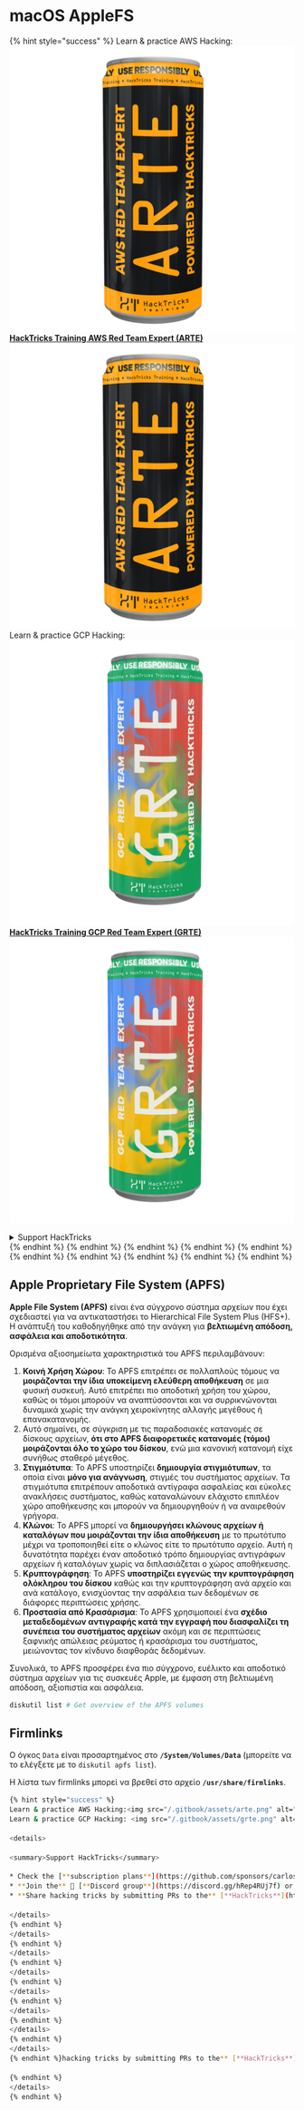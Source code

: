 # macOS AppleFS

{% hint style="success" %}
Learn & practice AWS Hacking:<img src="/.gitbook/assets/arte.png" alt="" data-size="line">[**HackTricks Training AWS Red Team Expert (ARTE)**](https://training.hacktricks.xyz/courses/arte)<img src="/.gitbook/assets/arte.png" alt="" data-size="line">\
Learn & practice GCP Hacking: <img src="/.gitbook/assets/grte.png" alt="" data-size="line">[**HackTricks Training GCP Red Team Expert (GRTE)**<img src="/.gitbook/assets/grte.png" alt="" data-size="line">](https://training.hacktricks.xyz/courses/grte)

<details>

<summary>Support HackTricks</summary>

* Check the [**subscription plans**](https://github.com/sponsors/carlospolop)!
* **Join the** 💬 [**Discord group**](https://discord.gg/hRep4RUj7f) or the [**telegram group**](https://t.me/peass) or **follow** us on **Twitter** 🐦 [**@hacktricks\_live**](https://twitter.com/hacktricks\_live)**.**
* **Share hacking tricks by submitting PRs to the** [**HackTricks**](https://github.com/carlospolop/hacktricks) and [**HackTricks Cloud**](https://github.com/carlospolop/hacktricks-cloud) github repos.

</details>
{% endhint %}
{% endhint %}
{% endhint %}
{% endhint %}
{% endhint %}
{% endhint %}
{% endhint %}
{% endhint %}
{% endhint %}
{% endhint %}

## Apple Proprietary File System (APFS)

**Apple File System (APFS)** είναι ένα σύγχρονο σύστημα αρχείων που έχει σχεδιαστεί για να αντικαταστήσει το Hierarchical File System Plus (HFS+). Η ανάπτυξή του καθοδηγήθηκε από την ανάγκη για **βελτιωμένη απόδοση, ασφάλεια και αποδοτικότητα**.

Ορισμένα αξιοσημείωτα χαρακτηριστικά του APFS περιλαμβάνουν:

1. **Κοινή Χρήση Χώρου**: Το APFS επιτρέπει σε πολλαπλούς τόμους να **μοιράζονται την ίδια υποκείμενη ελεύθερη αποθήκευση** σε μια φυσική συσκευή. Αυτό επιτρέπει πιο αποδοτική χρήση του χώρου, καθώς οι τόμοι μπορούν να αναπτύσσονται και να συρρικνώνονται δυναμικά χωρίς την ανάγκη χειροκίνητης αλλαγής μεγέθους ή επανακατανομής.
1. Αυτό σημαίνει, σε σύγκριση με τις παραδοσιακές κατανομές σε δίσκους αρχείων, **ότι στο APFS διαφορετικές κατανομές (τόμοι) μοιράζονται όλο το χώρο του δίσκου**, ενώ μια κανονική κατανομή είχε συνήθως σταθερό μέγεθος.
2. **Στιγμιότυπα**: Το APFS υποστηρίζει **δημιουργία στιγμιότυπων**, τα οποία είναι **μόνο για ανάγνωση**, στιγμές του συστήματος αρχείων. Τα στιγμιότυπα επιτρέπουν αποδοτικά αντίγραφα ασφαλείας και εύκολες ανακλήσεις συστήματος, καθώς καταναλώνουν ελάχιστο επιπλέον χώρο αποθήκευσης και μπορούν να δημιουργηθούν ή να αναιρεθούν γρήγορα.
3. **Κλώνοι**: Το APFS μπορεί να **δημιουργήσει κλώνους αρχείων ή καταλόγων που μοιράζονται την ίδια αποθήκευση** με το πρωτότυπο μέχρι να τροποποιηθεί είτε ο κλώνος είτε το πρωτότυπο αρχείο. Αυτή η δυνατότητα παρέχει έναν αποδοτικό τρόπο δημιουργίας αντιγράφων αρχείων ή καταλόγων χωρίς να διπλασιάζεται ο χώρος αποθήκευσης.
4. **Κρυπτογράφηση**: Το APFS **υποστηρίζει εγγενώς την κρυπτογράφηση ολόκληρου του δίσκου** καθώς και την κρυπτογράφηση ανά αρχείο και ανά κατάλογο, ενισχύοντας την ασφάλεια των δεδομένων σε διάφορες περιπτώσεις χρήσης.
5. **Προστασία από Κρασάρισμα**: Το APFS χρησιμοποιεί ένα **σχέδιο μεταδεδομένων αντιγραφής κατά την εγγραφή που διασφαλίζει τη συνέπεια του συστήματος αρχείων** ακόμη και σε περιπτώσεις ξαφνικής απώλειας ρεύματος ή κρασάρισμα του συστήματος, μειώνοντας τον κίνδυνο διαφθοράς δεδομένων.

Συνολικά, το APFS προσφέρει ένα πιο σύγχρονο, ευέλικτο και αποδοτικό σύστημα αρχείων για τις συσκευές Apple, με έμφαση στη βελτιωμένη απόδοση, αξιοπιστία και ασφάλεια.
```bash
diskutil list # Get overview of the APFS volumes
```
## Firmlinks

Ο όγκος `Data` είναι προσαρτημένος στο **`/System/Volumes/Data`** (μπορείτε να το ελέγξετε με το `diskutil apfs list`).

Η λίστα των firmlinks μπορεί να βρεθεί στο αρχείο **`/usr/share/firmlinks`**.
```bash
{% hint style="success" %}
Learn & practice AWS Hacking:<img src="/.gitbook/assets/arte.png" alt="" data-size="line">[**HackTricks Training AWS Red Team Expert (ARTE)**](https://training.hacktricks.xyz/courses/arte)<img src="/.gitbook/assets/arte.png" alt="" data-size="line">\
Learn & practice GCP Hacking: <img src="/.gitbook/assets/grte.png" alt="" data-size="line">[**HackTricks Training GCP Red Team Expert (GRTE)**<img src="/.gitbook/assets/grte.png" alt="" data-size="line">](https://training.hacktricks.xyz/courses/grte)

<details>

<summary>Support HackTricks</summary>

* Check the [**subscription plans**](https://github.com/sponsors/carlospolop)!
* **Join the** 💬 [**Discord group**](https://discord.gg/hRep4RUj7f) or the [**telegram group**](https://t.me/peass) or **follow** us on **Twitter** 🐦 [**@hacktricks\_live**](https://twitter.com/hacktricks\_live)**.**
* **Share hacking tricks by submitting PRs to the** [**HackTricks**](https://github.com/carlospolop/hacktricks) and [**HackTricks Cloud**](https://github.com/carlospolop/hacktricks-cloud) github repos.

</details>
{% endhint %}
</details>
{% endhint %}
</details>
{% endhint %}
</details>
{% endhint %}
</details>
{% endhint %}
</details>
{% endhint %}
</details>
{% endhint %}
</details>
{% endhint %}hacking tricks by submitting PRs to the** [**HackTricks**](https://github.com/carlospolop/hacktricks) and [**HackTricks Cloud**](https://github.com/carlospolop/hacktricks-cloud) github repos.

{% endhint %}
</details>
{% endhint %}
